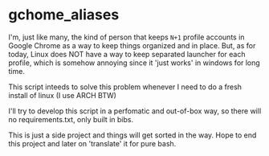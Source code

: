 # gchome_aliases




I'm, just like many, the kind of person that keeps `N+1` profile accounts in Google Chrome as a way to keep things organized and in place. But, as for today, Linux does NOT have a way to keep separated launcher for each profile, which is somehow annoying since it 'just works' in windows for long time.

This script inteeds to solve this problem whenever I need to do a fresh install of linux (I use ARCH BTW) 

I'll try to develop this script in a perfomatic and out-of-box way, so there will no requirements.txt, only built in bibs.


This is just a side project and things will get sorted in the way. Hope to end this project and later on 'translate' it for pure bash.